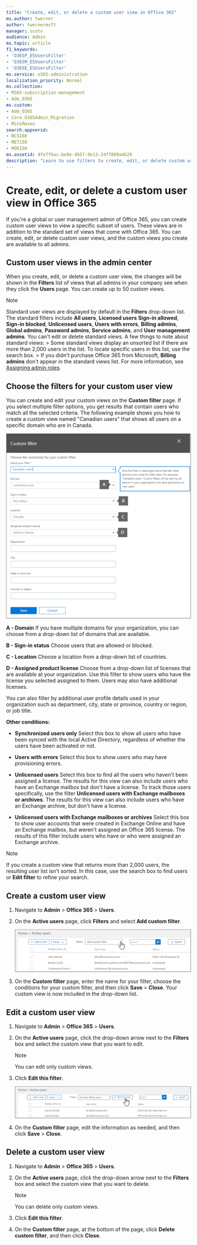 ```yaml
---
title: "Create, edit, or delete a custom user view in Office 365"
ms.author: twerner
author: twernermsft
manager: scotv
audience: Admin
ms.topic: article
f1_keywords:
- 'O365P_ESUsersFilter'
- 'O365M_ESUsersFilter'
- 'O365E_ESUsersFilter'
ms.service: o365-administration
localization_priority: Normal
ms.collection: 
- M365-subscription-management 
- Adm_O365
ms.custom:
- Adm_O365
- Core_O365Admin_Migration
- MiniMaven
search.appverid:
- BCS160
- MET150
- MOE150
ms.assetid: 4fe7f6ac-be8e-4b57-9e13-24ff889a4b28
description: "Learn to use filters to create, edit, or delete custom user view in Office 365."
---
```


# Create, edit, or delete a custom user view in Office 365

If you're a global or user management admin of Office 365, you can create custom user views to view a specific subset of users. These views are in addition to the standard set of views that come with Office 365. You can create, edit, or delete custom user views, and the custom views you create are available to all admins.
  
## Custom user views in the admin center


When you create, edit, or delete a custom user view, the changes will be shown in the **Filters** list of views that all admins in your company see when they click the **Users** page. You can create up to 50 custom views. 
  
> [!NOTE]
>  Standard user views are displayed by default in the **Filters** drop-down list. The standard filters include **All users**, **Licensed users** **Sign-in allowed**, **Sign-in blocked**, **Unlicensed users**, **Users with errors**, **Billing admins**, **Global admins**, **Password admins**, **Service admins**, and **User management admins**. You can't edit or delete standard views. A few things to note about standard views: >  Some standard views display an unsorted list if there are more than 2,000 users in the list. To locate specific users in this list, use the search box. >  If you didn't purchase Office 365 from Microsoft, **Billing admins** don't appear in the standard views list. For more information, see [Assigning admin roles](assign-admin-roles.md). 
  
## Choose the filters for your custom user view


You can create and edit your custom views on the **Custom filter** page. If you select multiple filter options, you get results that contain users who match all the selected criteria. The following example shows you how to create a custom view named "Canadian users" that shows all users on a specific domain who are in Canada. 
  
![Custom filter conditions](../media/0fbf9bcb-b467-4a74-aae9-4bf467f32ad3.png)
  
 **A - Domain** If you have multiple domains for your organization, you can choose from a drop-down list of domains that are available. 
  
 **B - Sign-in status** Choose users that are allowed or blocked. 
  
 **C - Location** Choose a location from a drop-down list of countries. 
  
 **D - Assigned product license** Choose from a drop-down list of licenses that are available at your organization. Use this filter to show users who have the license you selected assigned to them. Users may also have additional licenses. 
  
You can also filter by additional user profile details used in your organization such as department, city, state or province, country or region, or job title.
  
 **Other conditions:**
  
- **Synchronized users only** Select this box to show all users who have been synced with the local Active Directory, regardless of whether the users have been activated or not. 
    
- **Users with errors** Select this box to show users who may have provisioning errors. 
    
- **Unlicensed users** Select this box to find all the users who haven't been assigned a license. The results for this view can also include users who have an Exchange mailbox but don't have a license. To track those users specifically, use the filter **Unlicensed users with Exchange mailboxes or archives**. The results for this view can also include users who have an Exchange archive, but don't have a license.
    
- **Unlicensed users with Exchange mailboxes or archives** Select this box to show user accounts that were created in Exchange Online and have an Exchange mailbox, but weren't assigned an Office 365 license. The results of this filter include users who have or who were assigned an Exchange archive. 
    
> [!NOTE]
> If you create a custom view that returns more than 2,000 users, the resulting user list isn't sorted. In this case, use the search box to find users or **Edit filter** to refine your search. 
  
## Create a custom user view


1. Navigate to **Admin** \> **Office 365** \> **Users**.
    
2. On the **Active users** page, click **Filters** and select **Add custom filter**.
    
    ![Add custom filter](../media/a16229d7-0476-4559-a637-43532c410726.png)
  
3. On the **Custom filter** page, enter the name for your filter, choose the conditions for your custom filter, and then click **Save** \> **Close**. Your custom view is now included in the drop-down list.
    
## Edit a custom user view


1. Navigate to **Admin** \> **Office 365** \> **Users**.
    
2. On the **Active users** page, click the drop-down arrow next to the **Filters** box and select the custom view that you want to edit. 
    
    > [!NOTE]
    > You can edit only custom views. 
  
3. Click **Edit this filter**.
    
    ![Delete custom filter](../media/115f62a6-2224-418c-888e-2374dcfd7f57.png)
  
4. On the **Custom filter** page, edit the information as needed, and then click **Save** \> **Close**.
    
## Delete a custom user view


1. Navigate to **Admin** \> **Office 365** \> **Users**.
    
2. On the **Active users** page, click the drop-down arrow next to the **Filters** box and select the custom view that you want to delete. 
    
    > [!NOTE]
    > You can delete only custom views. 
  
3. Click **Edit this filter**.
    
4. On the **Custom filter** page, at the bottom of the page, click **Delete custom filter**, and then click **Close**.
    

